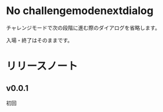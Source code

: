 # No challengemodenextdialog
チャレンジモードで次の段階に進む際のダイアログを省略します。  
  
入場・終了はそのままです。
# リリースノート

## v0.0.1
初回
